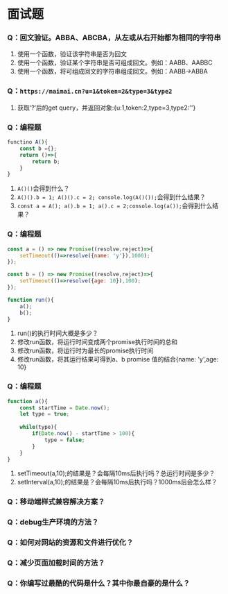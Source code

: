 # 面试题

### Q：回文验证。ABBA、ABCBA，从左或从右开始都为相同的字符串
1. 使用一个函数，验证该字符串是否为回文
2. 使用一个函数，验证某个字符串是否可组成回文。例如：AABB、AABBC
3. 使用一个函数，将可组成回文的字符串组成回文。例如：AABB->ABBA

### Q：`https://maimai.cn?u=1&token=2&type=3&type2`
1. 获取‘?’后的get query，并返回对象:{u:1,token:2,type=3,type2:''}

### Q：编程题
```javascript
functino A(){
    const b ={};
    return ()=>{
        return b;
    }
}
```
1. `A()()`会得到什么？
2. `A()().b = 1; A()().c = 2; console.log(A()());`会得到什么结果？
3. `const a = A(); a().b = 1; a().c = 2;console.log(a());`会得到什么结果？

### Q：编程题
```javascript
const a = () => new Promise((resolve,reject)=>{
    setTimeout(()=>resolve({name: 'y'}),1000);
});

const b = () => new Promise((resolve,reject)=>{
    setTimeout(()=>resolve({age: 10}),100);
});

function run(){
    a();
    b();
}
```
1. run()的执行时间大概是多少？
2. 修改run函数，将运行时间变成两个promise执行时间的总和
3. 修改run函数，将运行时为最长的promise执行时间
4. 修改run函数，将其运行结果可得到a、b promise 值的结合{name: 'y',age: 10}

### Q：编程题
```javascript
function a(){
    const startTime = Date.now();
    let type = true;
    
    while(type){
        if(Date.now() - startTime > 100){
            type = false;
        }
    }
}
```
1. setTimeout(a,10);的结果是？会每隔10ms后执行吗？总运行时间是多少？
2. setInterval(a,10);的结果是？会每隔10ms后执行吗？1000ms后会怎么样？

### Q：移动端样式兼容解决方案？

### Q：debug生产环境的方法？

### Q：如何对网站的资源和文件进行优化？

### Q：减少页面加载时间的方法？

### Q：你编写过最酷的代码是什么？其中你最自豪的是什么？

